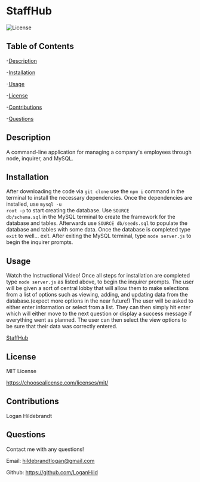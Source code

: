   # StaffHub

  ![License](https://img.shields.io/badge/license-MITLicense-success?style=plastic&logo=appveyor)

  ## Table of Contents
  -[Description](#description)

  -[Installation](#installation)

  -[Usage](#usage)

  -[License](#license)

  -[Contributions](#contributions)

  -[Questions](#questions)


  ## Description
  A command-line application for managing a company's employees through node, inquirer, and MySQL.

  ## Installation
  After downloading the code via <code>git clone</code> use the <code>npm i</code> command in the terminal to install the necessary dependencies. Once the dependencies are installed, use <code>mysql -u root -p</code> to start creating the database. Use <code>SOURCE db/schema.sql</code> in the MySQL terminal to create the framework for the database and tables. Afterwards use <code>SOURCE db/seeds.sql</code> to populate the database and tables with some data. Once the database is completed type <code>exit</code> to well... exit. After exiting the MySQL terminal, type <code>node server.js</code> to begin the inquirer prompts.

  ## Usage
  Watch the Instructional Video! Once all steps for installation are completed type <code>node server.js</code> as listed above, to begin the inquirer prompts. The user will be given a sort of central lobby that will allow them to make selections from a list of options such as viewing, adding, and updating data from the database.(expect more options in the near future!) The user will be asked to either enter information or select from a list. They can then simply hit enter which will either move to the next question or display a success message if everything went as planned. The user can then select the view options to be sure that their data was correctly entered.
  
  [StaffHub](assets/staffhub.png)

  ## License
 
  MIT License

  <https://choosealicense.com/licenses/mit/>

  ## Contributions
  Logan Hildebrandt

  ## Questions
  Contact me with any questions!

  Email: <hildebrandtlogan@gmail.com>

  Github: <https://github.com/LoganHild>

